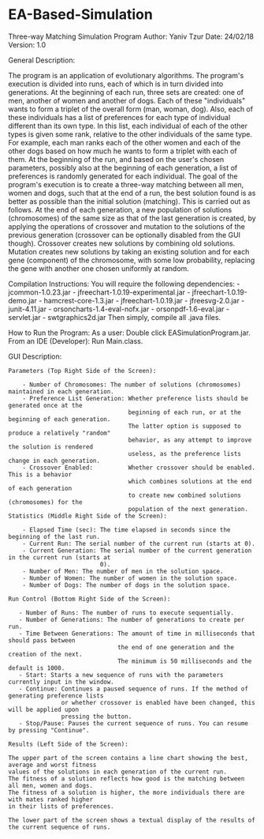 # EA-Based-Simulation
Three-way Matching Simulation Program
Author: Yaniv Tzur
Date: 24/02/18
Version: 1.0

General Description:

The program is an application of evolutionary algorithms. The program's execution is divided into
runs, each of which is in turn divided into generations.
At the beginning of each run, three sets are created: one of men, another of women and another of dogs.
Each of these "individuals" wants to form a triplet of the overall form (man, woman, dog). 
Also, each of these individuals has a list of preferences for each type of individual different than its own
type. In this list, each individual of each of the other types is given some rank, relative to the
other individuals of the same type. For example, each man ranks each of the other women and each of
the other dogs based on how much he wants to form a triplet with each of them.
At the beginning of the run, and based on the user's chosen parameters, possibly also at the beginning
of each generation, a list of preferences is randomly generated for each individual.
The goal of the program's execution is to create a three-way matching between all men, women and
dogs, such that at the end of a run, the best solution found is as better as possible than the initial
solution (matching).
This is carried out as follows. At the end of each generation, a new population of solutions
(chromosomes) of the same size as that of the last generation is created, by applying the operations
of crossover and mutation to the solutions of the previous generation (crossover can be optionally
disabled from the GUI though). Crossover creates new solutions by combining old solutions. Mutation
creates new solutions by taking an existing solution and for each gene (component) of the chromosome,
with some low probability, replacing the gene with another one chosen uniformly at random.

Compilation Instructions:
        You will require the following dependencies:
		- jcommon-1.0.23.jar
		- jfreechart-1.0.19-experimental.jar
		- jfreechart-1.0.19-demo.jar
		- hamcrest-core-1.3.jar
		- jfreechart-1.0.19.jar
		- jfreesvg-2.0.jar
		- junit-4.11.jar
		- orsoncharts-1.4-eval-nofx.jar
		- orsonpdf-1.6-eval.jar
		- servlet.jar
		- swtgraphics2d.jar
	Then simply, compile all .java files. 

How to Run the Program:
As a user:
	Double click EASimulationProgram.jar.
From an IDE (Developer):
	Run Main.class.

GUI Description:

	Parameters (Top Right Side of the Screen):
	
		- Number of Chromosomes: The number of solutions (chromosomes) maintained in each generation.
		- Preference List Generation: Whether preference lists should be generated once at the
                                      beginning of each run, or at the beginning of each generation.
									  The latter option is supposed to produce a relatively "random"
									  behavior, as any attempt to improve the solution is rendered
									  useless, as the preference lists change in each generation.
		- Crossover Enabled:          Whether crossover should be enabled. This is a behavior
									  which combines solutions at the end of each generation
									  to create new combined solutions (chromosomes) for the
									  population of the next generation.
	Statistics (Middle Right Side of the Screen):
		
		- Elapsed Time (sec): The time elapsed in seconds since the beginning of the last run.
		- Current Run: The serial number of the current run (starts at 0).
		- Current Generation: The serial number of the current generation in the current run (starts at
		                      0).
		- Number of Men: The number of men in the solution space.
		- Number of Women: The number of women in the solution space.
	    - Number of Dogs: The number of dogs in the solution space.
	    
	Run Control (Bottom Right Side of the Screen):
	   
	   - Number of Runs: The number of runs to execute sequentially.
	   - Number of Generations: The number of generations to create per run.
	   - Time Between Generations: The amount of time in milliseconds that should pass between
	                               the end of one generation and the creation of the next.
	                               The minimum is 50 milliseconds and the default is 1000.
	   - Start: Starts a new sequence of runs with the parameters currently input in the window.
	   - Continue: Continues a paused sequence of runs. If the method of generating preference lists
	               or whether crossover is enabled have been changed, this will be applied upon
	               pressing the button.
	   - Stop/Pause: Pauses the current sequence of runs. You can resume by pressing "Continue".
	
	Results (Left Side of the Screen):
	
	The upper part of the screen contains a line chart showing the best, average and worst fitness
	values of the solutions in each generation of the current run.
	The fitness of a solution reflects how good is the matching between all men, women and dogs.
	The fitness of a solution is higher, the more individuals there are with mates ranked higher
	in their lists of preferences.
	
	The lower part of the screen shows a textual display of the results of the current sequence of runs.
